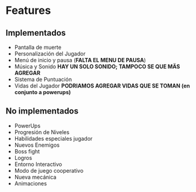 # Features

## Implementados
- Pantalla de muerte
- Personalización del Jugador
- Menú de inicio y pausa (**FALTA EL MENU DE PAUSA**)
- Música y Sonido **HAY UN SOLO SONIDO; TAMPOCO SE QUE MÄS AGREGAR**
- Sistema de Puntuación
- Vidas del Jugador **PODRIAMOS AGREGAR VIDAS QUE SE TOMAN (en conjunto a powerups)**

## No implementados
- PowerUps
- Progresión de Niveles
- Habilidades especiales jugador
- Nuevos Enemigos
- Boss fight
- Logros
- Entorno Interactivo
- Modo de juego cooperativo
- Nueva mecánica
- Animaciones
